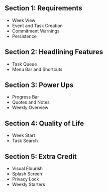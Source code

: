 ## Section 1: Requirements
- Week View
- Event and Task Creation
- Commitment Warnings
- Persistence

## Section 2: Headlining Features
- Task Queue
- Menu Bar and Shortcuts


## Section 3: Power Ups
- Progress Bar
- Quotes and Notes
- Weekly Overview

## Section 4: Quality of Life
- Week Start
- Task Search


## Section 5: Extra Credit
- Visual Flourish
- Splash Screen
- Privacy Lock
- Weekly Starters
